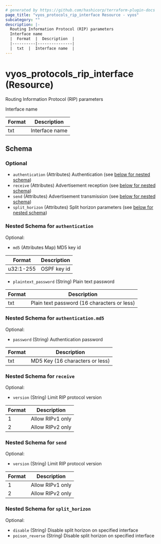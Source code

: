 ```yaml
---
# generated by https://github.com/hashicorp/terraform-plugin-docs
page_title: "vyos_protocols_rip_interface Resource - vyos"
subcategory: ""
description: |-
  Routing Information Protocol (RIP) parameters
  Interface name
  |  Format  |  Description  |
  |----------|---------------|
  |  txt  |  Interface name  |
---
```


# vyos_protocols_rip_interface (Resource)

Routing Information Protocol (RIP) parameters

Interface name

|  Format  |  Description  |
|----------|---------------|
|  txt  |  Interface name  |



<!-- schema generated by tfplugindocs -->
## Schema

### Optional

- `authentication` (Attributes) Authentication (see [below for nested schema](#nestedatt--authentication))
- `receive` (Attributes) Advertisement reception (see [below for nested schema](#nestedatt--receive))
- `send` (Attributes) Advertisement transmission (see [below for nested schema](#nestedatt--send))
- `split_horizon` (Attributes) Split horizon parameters (see [below for nested schema](#nestedatt--split_horizon))

<a id="nestedatt--authentication"></a>
### Nested Schema for `authentication`

Optional:

- `md5` (Attributes Map) MD5 key id

|  Format  |  Description  |
|----------|---------------|
|  u32:1-255  |  OSPF key id  | (see [below for nested schema](#nestedatt--authentication--md5))
- `plaintext_password` (String) Plain text password

|  Format  |  Description  |
|----------|---------------|
|  txt  |  Plain text password (16 characters or less)  |

<a id="nestedatt--authentication--md5"></a>
### Nested Schema for `authentication.md5`

Optional:

- `password` (String) Authentication password

|  Format  |  Description  |
|----------|---------------|
|  txt  |  MD5 Key (16 characters or less)  |



<a id="nestedatt--receive"></a>
### Nested Schema for `receive`

Optional:

- `version` (String) Limit RIP protocol version

|  Format  |  Description  |
|----------|---------------|
|  1  |  Allow RIPv1 only  |
|  2  |  Allow RIPv2 only  |


<a id="nestedatt--send"></a>
### Nested Schema for `send`

Optional:

- `version` (String) Limit RIP protocol version

|  Format  |  Description  |
|----------|---------------|
|  1  |  Allow RIPv1 only  |
|  2  |  Allow RIPv2 only  |


<a id="nestedatt--split_horizon"></a>
### Nested Schema for `split_horizon`

Optional:

- `disable` (String) Disable split horizon on specified interface
- `poison_reverse` (String) Disable split horizon on specified interface
